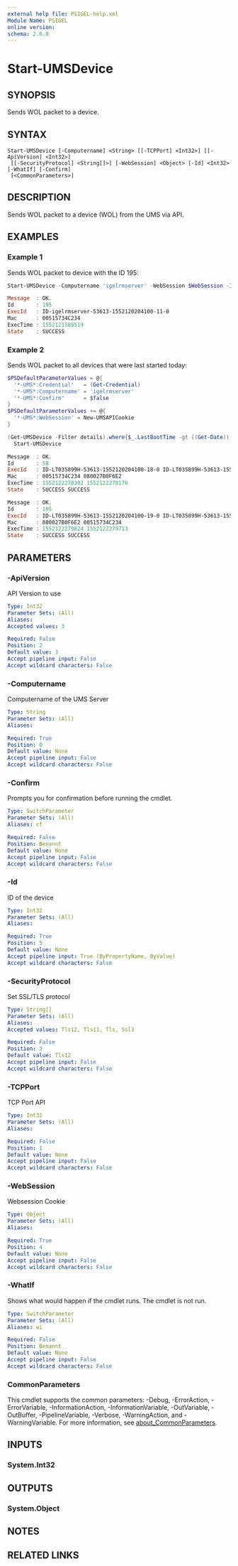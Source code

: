 ```yaml
---
external help file: PSIGEL-help.xml
Module Name: PSIGEL
online version:
schema: 2.0.0
---
```


# Start-UMSDevice

## SYNOPSIS
Sends WOL packet to a device.

## SYNTAX

```
Start-UMSDevice [-Computername] <String> [[-TCPPort] <Int32>] [[-ApiVersion] <Int32>]
 [[-SecurityProtocol] <String[]>] [-WebSession] <Object> [-Id] <Int32> [-WhatIf] [-Confirm]
 [<CommonParameters>]
```

## DESCRIPTION
Sends WOL packet to a device (WOL) from the UMS via API.

## EXAMPLES

### Example 1

Sends WOL packet to device with the ID 195:

```powershell
Start-UMSDevice -Computername 'igelrmserver' -WebSession $WebSession -Id 195

Message  : OK.
Id       : 195
ExecId   : ID-igelrmserver-53613-1552120204100-11-0
Mac      : 00515734C234
ExecTime : 1552121589519
State    : SUCCESS
```

### Example 2

Sends WOL packet to all devices that were last started today:

```powershell
$PSDefaultParameterValues = @{
  '*-UMS*:Credential'   = (Get-Credential)
  '*-UMS*:Computername' = 'igelrmserver'
  '*-UMS*:Confirm'      = $false
}
$PSDefaultParameterValues += @{
  '*-UMS*:WebSession' = New-UMSAPICookie
}

(Get-UMSDevice -Filter details).where{$_.LastBootTime -gt ((Get-Date)).AddDays(-1)} |
  Start-UMSDevice

Message  : OK.
Id       : 58
ExecId   : ID-LT035899H-53613-1552120204100-18-0 ID-LT035899H-53613-1552120204100-18-0
Mac      : 00515734C234 080027B0F6E2
ExecTime : 1552122278302 1552122278176
State    : SUCCESS SUCCESS

Message  : OK.
Id       : 195
ExecId   : ID-LT035899H-53613-1552120204100-19-0 ID-LT035899H-53613-1552120204100-19-0
Mac      : 080027B0F6E2 00515734C234
ExecTime : 1552122279824 1552122279713
State    : SUCCESS SUCCESS
```

## PARAMETERS

### -ApiVersion
API Version to use

```yaml
Type: Int32
Parameter Sets: (All)
Aliases:
Accepted values: 3

Required: False
Position: 2
Default value: 3
Accept pipeline input: False
Accept wildcard characters: False
```

### -Computername
Computername of the UMS Server

```yaml
Type: String
Parameter Sets: (All)
Aliases:

Required: True
Position: 0
Default value: None
Accept pipeline input: False
Accept wildcard characters: False
```

### -Confirm
Prompts you for confirmation before running the cmdlet.

```yaml
Type: SwitchParameter
Parameter Sets: (All)
Aliases: cf

Required: False
Position: Benannt
Default value: None
Accept pipeline input: False
Accept wildcard characters: False
```

### -Id
ID of the device

```yaml
Type: Int32
Parameter Sets: (All)
Aliases:

Required: True
Position: 5
Default value: None
Accept pipeline input: True (ByPropertyName, ByValue)
Accept wildcard characters: False
```

### -SecurityProtocol
Set SSL/TLS protocol

```yaml
Type: String[]
Parameter Sets: (All)
Aliases:
Accepted values: Tls12, Tls11, Tls, Ssl3

Required: False
Position: 3
Default value: Tls12
Accept pipeline input: False
Accept wildcard characters: False
```

### -TCPPort
TCP Port API

```yaml
Type: Int32
Parameter Sets: (All)
Aliases:

Required: False
Position: 1
Default value: None
Accept pipeline input: False
Accept wildcard characters: False
```

### -WebSession
Websession Cookie

```yaml
Type: Object
Parameter Sets: (All)
Aliases:

Required: True
Position: 4
Default value: None
Accept pipeline input: False
Accept wildcard characters: False
```

### -WhatIf
Shows what would happen if the cmdlet runs.
The cmdlet is not run.

```yaml
Type: SwitchParameter
Parameter Sets: (All)
Aliases: wi

Required: False
Position: Benannt
Default value: None
Accept pipeline input: False
Accept wildcard characters: False
```

### CommonParameters
This cmdlet supports the common parameters: -Debug, -ErrorAction, -ErrorVariable, -InformationAction, -InformationVariable, -OutVariable, -OutBuffer, -PipelineVariable, -Verbose, -WarningAction, and -WarningVariable. For more information, see [about_CommonParameters](http://go.microsoft.com/fwlink/?LinkID=113216).

## INPUTS

### System.Int32

## OUTPUTS

### System.Object
## NOTES

## RELATED LINKS
